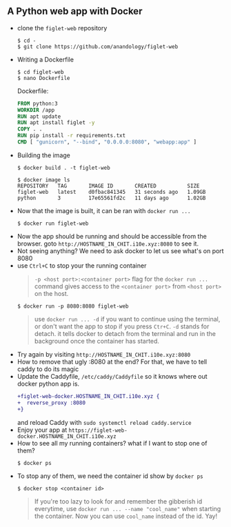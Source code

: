 ## A Python web app with Docker
 - clone the `figlet-web` repository
    ```
    $ cd -
    $ git clone https://github.com/anandology/figlet-web
    ```
 - Writing a Dockerfile
    ```
    $ cd figlet-web
    $ nano Dockerfile
    ```
    Dockerfile:
    ```Dockerfile
    FROM python:3
    WORKDIR /app
    RUN apt update
    RUN apt install figlet -y
    COPY . .
    RUN pip install -r requirements.txt
    CMD [ "gunicorn", "--bind", "0.0.0.0:8080", "webapp:app" ]
    ```
 - Building the image
    ```
    $ docker build . -t figlet-web
 
    $ docker image ls
    REPOSITORY   TAG       IMAGE ID       CREATED          SIZE
    figlet-web   latest    d0fbac841345   31 seconds ago   1.09GB
    python       3         17e65561fd2c   11 days ago      1.02GB
    ```
 - Now that the image is built, it can be ran with `docker run ...`
    ```
    $ docker run figlet-web
    ```
 - Now the app should be running and should be accessible from the browser. goto `http://HOSTNAME_IN_CHIT.i10e.xyz:8080` to see it.
 - Not seeing anything? We need to ask docker to let us see what's on port 8080
 - use `Ctrl+C` to stop your the running container
    > `-p <host port>:<container port>` flag for the `docker run ...` command gives access to the `<container port>` from `<host port>` on the host.
    ```
    $ docker run -p 8080:8080 figlet-web
    ```
    > use `docker run ... -d` if you want to continue using the terminal, or don't want the app to stop if you press `Ctr+C`. `-d` stands for detach. it tells docker to detach from the terminal and run in the background once the container has started. 
 - Try again by visiting `http://HOSTNAME_IN_CHIT.i10e.xyz:8080`
 - How to remove that ugly :8080 at the end? For that, we have to tell caddy to do its magic
 - Update the Caddyfile, `/etc/caddy/Caddyfile` so it knows where out docker python app is.
    ```diff
    +figlet-web-docker.HOSTNAME_IN_CHIT.i10e.xyz {
    +  reverse_proxy :8080
    +}
    ```
    and reload Caddy with `sudo systemctl reload caddy.service`
 - Enjoy your app at `https://figlet-web-docker.HOSTNAME_IN_CHIT.i10e.xyz`
 - How to see all my running containers? what if I want to stop one of them?
    ```
    $ docker ps
    ```
 - To stop any of them, we need the container id show by `docker ps`
    ```
    $ docker stop <container id>
    ```
    > If you're too lazy to look for and remember the gibberish id everytime, use `docker run ... --name "cool_name"` when starting the container. Now you can use `cool_name` instead of the id. Yay!

